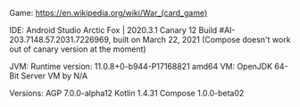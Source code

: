
Game: https://en.wikipedia.org/wiki/War_(card_game)

IDE:
Android Studio Arctic Fox | 2020.3.1 Canary 12
Build #AI-203.7148.57.2031.7226969, built on March 22, 2021
(Compose doesn't work out of canary version at the moment)

JVM:
Runtime version: 11.0.8+0-b944-P17168821 amd64
VM: OpenJDK 64-Bit Server VM by N/A

Versions:
AGP 7.0.0-alpha12
Kotlin 1.4.31
Compose 1.0.0-beta02
